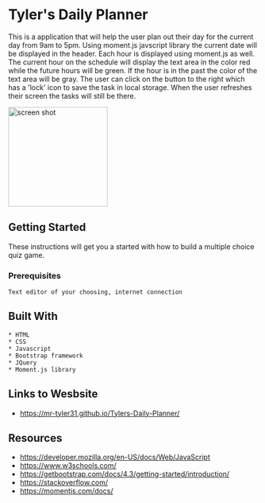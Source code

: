 # Tyler's Daily Planner

This is a application that will help the user plan out their day for the current day from 9am to 5pm. Using moment.js javscript library the current date will be displayed in the header. Each hour is displayed using moment.js as well. The current hour on the schedule will display the text area in the color red while the future hours will be green. If the hour is in the past the color of the text area will be gray. The user can click on the button to the right which has a 'lock' icon to save the task in local storage. When the user refreshes their screen the tasks will still be there.

<img class="img-fluid py-2" src="assets/image/img1.PNG" alt="screen shot" width="200" height="200"> 
          

## Getting Started

These instructions will get you a started with how to build a multiple choice quiz game.

### Prerequisites

```
Text editor of your choosing, internet connection
```

## Built With
```
* HTML
* CSS
* Javascript
* Bootstrap framework
* JQuery
* Moment.js library

```

## Links to Wesbsite 

- https://mr-tyler31.github.io/Tylers-Daily-Planner/




## Resources

- https://developer.mozilla.org/en-US/docs/Web/JavaScript
- https://www.w3schools.com/
- https://getbootstrap.com/docs/4.3/getting-started/introduction/
- https://stackoverflow.com/
- https://momentjs.com/docs/

